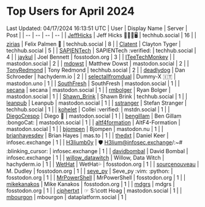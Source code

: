 # Top Users for April 2024
Last Updated: 04/17/2024 16:13:51 UTC
| User | Display Name | Server | Post |
| -- | -- | -- | -- |
| [JeffHicks](https://techhub.social/@JeffHicks) | Jeff Hicks 🐶🎼🍷🖥️ | techhub.social | 16 |
| [zirias](https://techhub.social/@zirias) | Felix Palmen 📯 | techhub.social | 8 |
| [Clatent](https://techhub.social/@Clatent) | Clayton Tyger | techhub.social | 5 |
| [SAPIENTech](https://techhub.social/@SAPIENTech) | SAPIENTech :verified: | techhub.social | 4 |
| [jaykul](https://fosstodon.org/@jaykul) | Joel Bennett | fosstodon.org | 3 |
| [ITeeTechMonkey](https://mastodon.social/@ITeeTechMonkey) |  | mastodon.social | 2 |
| [mdowst](https://mastodon.social/@mdowst) | Matthew Dowst | mastodon.social | 2 |
| [TonyRedmond](https://techhub.social/@TonyRedmond) | Tony Redmond | techhub.social | 2 |
| [deadlydog](https://hachyderm.io/@deadlydog) | Dan Schroeder | hachyderm.io | 2 |
| [selectallfromdual](https://mastodon.uno/@selectallfromdual) | Dummy-X 🇮🇹 | mastodon.uno | 1 |
| [SouthFresh](https://mastodon.social/@SouthFresh) | SouthFresh | mastodon.social | 1 |
| [secana](https://mastodon.social/@secana) | secana | mastodon.social | 1 |
| [rmbolger](https://mastodon.social/@rmbolger) | Ryan Bolger | mastodon.social | 1 |
| [Shawn_Brink](https://techhub.social/@Shawn_Brink) | Shawn Brink | techhub.social | 1 |
| [leanpub](https://mastodon.social/@leanpub) | Leanpub | mastodon.social | 1 |
| [sstranger](https://techhub.social/@sstranger) | Stefan Stranger | techhub.social | 1 |
| [kohelet](https://mstdn.social/@kohelet) | Collei :verified: | mstdn.social | 1 |
| [DiegoCrespo](https://mastodon.social/@DiegoCrespo) | Diego 🌲 | mastodon.social | 1 |
| [bengillam](https://mastodon.social/@bengillam) | Ben Gillam :bongoCat: | mastodon.social | 1 |
| [altf4formation](https://mastodon.social/@altf4formation) | AltF4-Formation | mastodon.social | 1 |
| [bjompen](https://mastodon.nu/@bjompen) | Bjompen | mastodon.nu | 1 |
| [brianhayesdev](https://mas.to/@brianhayesdev) | Brian Hayes | mas.to | 1 |
| [thedxt](https://infosec.exchange/@thedxt) | Daniel Keer | infosec.exchange | 1 |
| [H3liumb0y](https://infosec.exchange/@H3liumb0y) | 🛡 H3lium@infosec.exchange/:~# :blinking_cursor:​ | infosec.exchange | 1 |
| [davidbombal](https://infosec.exchange/@davidbombal) | David Bombal | infosec.exchange | 1 |
| [willow_datawitch](https://hachyderm.io/@willow_datawitch) | Willow, Data Witch | hachyderm.io | 1 |
| [WetHat](https://fosstodon.org/@WetHat) | WetHat💦 | fosstodon.org | 1 |
| [sourcenouveau](https://fosstodon.org/@sourcenouveau) | M. Dudley | fosstodon.org | 1 |
| [seve_py](https://fosstodon.org/@seve_py) | Seve_py :vim: :python: | fosstodon.org | 1 |
| [MrPowerShell](https://fosstodon.org/@MrPowerShell) | MrPowerShell | fosstodon.org | 1 |
| [mikekanakos](https://fosstodon.org/@mikekanakos) | Mike Kanakos | fosstodon.org | 1 |
| [mdgrs](https://fosstodon.org/@mdgrs) | mdgrs | fosstodon.org | 1 |
| [ciphertxt](https://mastodon.social/@ciphertxt) | ☞ S:\cott Hoag | mastodon.social | 1 |
| [mbourgon](https://dataplatform.social/@mbourgon) | mbourgon | dataplatform.social | 1 |
